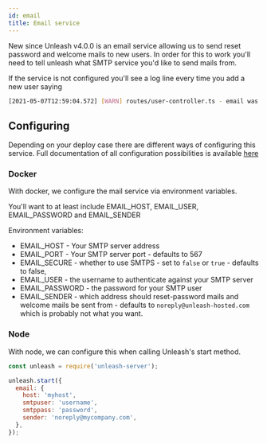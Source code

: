 ```yaml
---
id: email
title: Email service
---
```


New since Unleash v4.0.0 is an email service allowing us to send reset password and welcome mails to new users. In order for this to work you'll need to tell unleash what SMTP service you'd like to send mails from.

If the service is not configured you'll see a log line every time you add a new user saying

```bash
[2021-05-07T12:59:04.572] [WARN] routes/user-controller.ts - email was not sent to the user because email configuration is lacking
```

## Configuring

Depending on your deploy case there are different ways of configuring this service. Full documentation of all configuration possibilities is available [here](./configuring-unleash.md)

### Docker

With docker, we configure the mail service via environment variables.

You'll want to at least include EMAIL_HOST, EMAIL_USER, EMAIL_PASSWORD and EMAIL_SENDER

Environment variables:

- EMAIL_HOST - Your SMTP server address
- EMAIL_PORT - Your SMTP server port - defaults to 567
- EMAIL_SECURE - whether to use SMTPS - set to `false` or `true` - defaults to false,
- EMAIL_USER - the username to authenticate against your SMTP server
- EMAIL_PASSWORD - the password for your SMTP user
- EMAIL_SENDER - which address should reset-password mails and welcome mails be sent from - defaults to `noreply@unleash-hosted.com` which is probably not what you want.

### Node

With node, we can configure this when calling Unleash's start method.

```js
const unleash = require('unleash-server');

unleash.start({
  email: {
    host: 'myhost',
    smtpuser: 'username',
    smtppass: 'password',
    sender: 'noreply@mycompany.com',
  },
});
```
